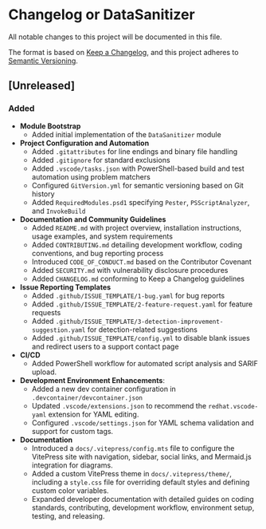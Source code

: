 # Changelog or DataSanitizer

All notable changes to this project will be documented in this file.

The format is based on [Keep a Changelog](https://keepachangelog.com/en/1.1.0/),
and this project adheres to [Semantic Versioning](https://semver.org/spec/v2.0.0.html).

## [Unreleased]

### Added

- **Module Bootstrap**
  - Added initial implementation of the `DataSanitizer` module
- **Project Configuration and Automation**
  - Added `.gitattributes` for line endings and binary file handling
  - Added `.gitignore` for standard exclusions
  - Added `.vscode/tasks.json` with PowerShell-based build and test automation using problem matchers
  - Configured `GitVersion.yml` for semantic versioning based on Git history
  - Added `RequiredModules.psd1` specifying `Pester`, `PSScriptAnalyzer`, and `InvokeBuild`
- **Documentation and Community Guidelines**
  - Added `README.md` with project overview, installation instructions, usage examples, and system requirements
  - Added `CONTRIBUTING.md` detailing development workflow, coding conventions, and bug reporting process
  - Introduced `CODE_OF_CONDUCT.md` based on the Contributor Covenant
  - Added `SECURITY.md` with vulnerability disclosure procedures
  - Added `CHANGELOG.md` conforming to Keep a Changelog guidelines
- **Issue Reporting Templates**
  - Added `.github/ISSUE_TEMPLATE/1-bug.yaml` for bug reports
  - Added `.github/ISSUE_TEMPLATE/2-feature-request.yaml` for feature requests
  - Added `.github/ISSUE_TEMPLATE/3-detection-improvement-suggestion.yaml` for detection-related suggestions
  - Added `.github/ISSUE_TEMPLATE/config.yml` to disable blank issues and redirect users to a support contact page
- **CI/CD**
  - Added PowerShell workflow for automated script analysis and SARIF upload.
- **Development Environment Enhancements**:
  - Added a new dev container configuration in `.devcontainer/devcontainer.json`
  - Updated `.vscode/extensions.json` to recommend the `redhat.vscode-yaml` extension for YAML editing.
  - Configured `.vscode/settings.json` for YAML schema validation and support for custom tags.
- **Documentation**
  - Introduced a `docs/.vitepress/config.mts` file to configure the VitePress site with navigation, sidebar, social links, and Mermaid.js integration for diagrams.
  - Added a custom VitePress theme in `docs/.vitepress/theme/`, including a `style.css` file for overriding default styles and defining custom color variables.
  - Expanded developer documentation with detailed guides on coding standards, contributing, development workflow, environment setup, testing, and releasing.
